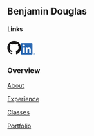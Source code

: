 ## Benjamin Douglas

#### Links


[![Thumbnail of GitHub](GitHub-Mark-32px.png)](https://github.com/bentdoug)[![LinkedIn Logo](LI-In-Bug.png)](https://linkedin.com/in/benjamin-douglas-1a761518b)

### Overview


[About](./about.html)

[Experience](./experience)

[Classes](./courses)

[Portfolio](./portfolio.html)
